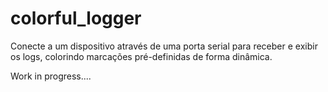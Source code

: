 # colorful_logger

Conecte a um dispositivo através de uma porta serial para receber e exibir os logs, 
colorindo marcações pré-definidas de forma dinâmica. 

Work in progress....
